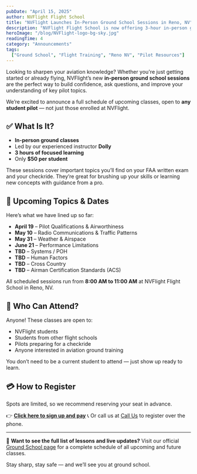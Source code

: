 ```yaml
---
pubDate: "April 15, 2025"
author: NVFlight Flight School
title: "NVFlight Launches In-Person Ground School Sessions in Reno, NV"
description: "NVFlight Flight School is now offering 3-hour in-person ground school classes in Reno, NV for just $50. Open to students at any stage of training."
heroImage: "/blog/NVFlight-logo-bg-sky.jpg"
readingTime: 4
category: "Announcements"
tags:
  ["Ground School", "Flight Training", "Reno NV", "Pilot Resources"]
---
```


Looking to sharpen your aviation knowledge? Whether you're just getting started or already flying, NVFlight’s new **in-person ground school sessions** are the perfect way to build confidence, ask questions, and improve your understanding of key pilot topics.

We’re excited to announce a full schedule of upcoming classes, open to **any student pilot** — not just those enrolled at NVFlight.

## ✅ What Is It?

- **In-person ground classes**
- Led by our experienced instructor **Dolly**
- **3 hours of focused learning**
- Only **$50 per student**

These sessions cover important topics you’ll find on your FAA written exam and your checkride. They’re great for brushing up your skills or learning new concepts with guidance from a pro.

## 📅 Upcoming Topics & Dates

Here’s what we have lined up so far:

- **April 19** – Pilot Qualifications & Airworthiness
- **May 10** – Radio Communications & Traffic Patterns
- **May 31** – Weather & Airspace
- **June 21** – Performance Limitations
- **TBD** – Systems / POH
- **TBD** – Human Factors
- **TBD** – Cross Country
- **TBD** – Airman Certification Standards (ACS)

All scheduled sessions run from **8:00 AM to 11:00 AM** at NVFlight Flight School in Reno, NV.

## 🛫 Who Can Attend?

Anyone! These classes are open to:

- NVFlight students
- Students from other flight schools
- Pilots preparing for a checkride
- Anyone interested in aviation ground training

You don’t need to be a current student to attend — just show up ready to learn.

## 💳 How to Register

Spots are limited, so we recommend reserving your seat in advance.

👉 [**Click here to sign up and pay**](/programs/ground-school)
📞 Or call us at [Call Us](tel:1-480-256-8355) to register over the phone.

---

📘 **Want to see the full list of lessons and live updates?**
Visit our official [Ground School page](/programs/ground-school) for a complete schedule of all upcoming and future classes.

Stay sharp, stay safe — and we’ll see you at ground school.
